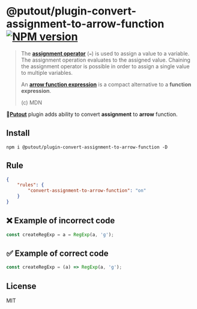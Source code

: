 # @putout/plugin-convert-assignment-to-arrow-function [![NPM version][NPMIMGURL]][NPMURL]

[NPMIMGURL]: https://img.shields.io/npm/v/@putout/plugin-convert-assignment-to-arrow-function.svg?style=flat&longCache=true
[NPMURL]: https://npmjs.org/package/@putout/plugin-convert-assignment-to-arrow-function"npm"

> The [**assignment operator**](https://developer.mozilla.org/en-US/docs/Web/JavaScript/Reference/Operators/Assignment) (`=`) is used to assign a value to a variable. The assignment operation evaluates to the assigned value. Chaining the assignment operator is possible in order to assign a single value to multiple variables.
>
> An [**arrow function expression**](https://developer.mozilla.org/en-US/docs/Web/JavaScript/Reference/Functions/Arrow_functions) is a compact alternative to a **function expression**.
>
> (c) MDN

🐊[**Putout**](https://github.com/coderaiser/putout) plugin adds ability to convert **assignment** to **arrow** function.

## Install

```
npm i @putout/plugin-convert-assignment-to-arrow-function -D
```

## Rule

```json
{
    "rules": {
        "convert-assignment-to-arrow-function": "on"
    }
}
```

## ❌ Example of incorrect code

```js
const createRegExp = a = RegExp(a, 'g');
```

## ✅ Example of correct code

```js
const createRegExp = (a) => RegExp(a, 'g');
```

## License

MIT

